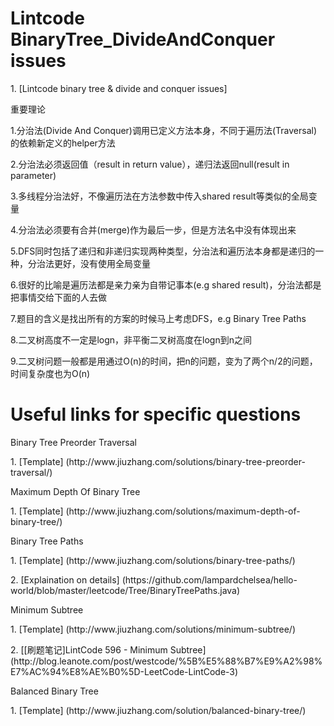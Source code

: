 # Lintcode BinaryTree_DivideAndConquer issues
<p>1. [Lintcode binary tree & divide and conquer issues]
<p>重要理论
<p>1.分治法(Divide And Conquer)调用已定义方法本身，不同于遍历法(Traversal)的依赖新定义的helper方法
<p>2.分治法必须返回值（result in return value），递归法返回null(result in parameter)
<p>3.多线程分治法好，不像遍历法在方法参数中传入shared result等类似的全局变量
<p>4.分治法必须要有合并(merge)作为最后一步，但是方法名中没有体现出来
<p>5.DFS同时包括了递归和非递归实现两种类型，分治法和遍历法本身都是递归的一种，分治法更好，没有使用全局变量
<p>6.很好的比喻是遍历法都是亲力亲为自带记事本(e.g shared result)，分治法都是把事情交给下面的人去做
<p>7.题目的含义是找出所有的方案的时候马上考虑DFS，e.g Binary Tree Paths
<p>8.二叉树高度不一定是logn，非平衡二叉树高度在logn到n之间
<p>9.二叉树问题一般都是用通过O(n)的时间，把n的问题，变为了两个n/2的问题，时间复杂度也为O(n)

# Useful links for specific questions
<p>Binary Tree Preorder Traversal
<p>1. [Template] (http://www.jiuzhang.com/solutions/binary-tree-preorder-traversal/)

<p>Maximum Depth Of Binary Tree
<p>1. [Template] (http://www.jiuzhang.com/solutions/maximum-depth-of-binary-tree/)

<p>Binary Tree Paths
<p>1. [Template] (http://www.jiuzhang.com/solutions/binary-tree-paths/)
<p>2. [Explaination on details] (https://github.com/lampardchelsea/hello-world/blob/master/leetcode/Tree/BinaryTreePaths.java) 

<p>Minimum Subtree
<p>1. [Template] (http://www.jiuzhang.com/solutions/minimum-subtree/)
<p>2. [[刷题笔记]LintCode 596 - Minimum Subtree] (http://blog.leanote.com/post/westcode/%5B%E5%88%B7%E9%A2%98%E7%AC%94%E8%AE%B0%5D-LeetCode-LintCode-3)

<p>Balanced Binary Tree
<p>1. [Template] (http://www.jiuzhang.com/solution/balanced-binary-tree/)
